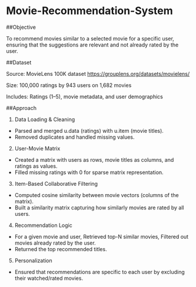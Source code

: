 # Movie-Recommendation-System

##Objective

To recommend movies similar to a selected movie for a specific user, ensuring that the suggestions are relevant and not already rated by the user.

##Dataset

Source: MovieLens 100K dataset
https://grouplens.org/datasets/movielens/

Size: 100,000 ratings by 943 users on 1,682 movies

Includes: Ratings (1–5), movie metadata, and user demographics

##Approach

1. Data Loading & Cleaning
- Parsed and merged u.data (ratings) with u.item (movie titles).
- Removed duplicates and handled missing values.
2. User-Movie Matrix
- Created a matrix with users as rows, movie titles as columns, and ratings as values.
- Filled missing ratings with 0 for sparse matrix representation.
3. Item-Based Collaborative Filtering
- Computed cosine similarity between movie vectors (columns of the matrix).
- Built a similarity matrix capturing how similarly movies are rated by all users.
4. Recommendation Logic
- For a given movie and user, Retrieved top-N similar movies, Filtered out movies already rated by the user.
- Returned the top recommended titles.
5. Personalization
- Ensured that recommendations are specific to each user by excluding their watched/rated movies.
